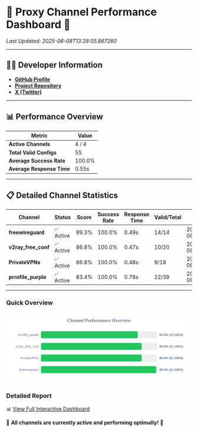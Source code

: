 # 🌟 Proxy Channel Performance Dashboard 🌟

_Last Updated: 2025-06-08T13:28:05.867260_

---

## 👩‍💻 Developer Information

- **[GitHub Profile](https://github.com/4n0nymou3)**  
- **[Project Repository](https://github.com/4n0nymou3/multi-proxy-config-fetcher)**  
- **[X (Twitter)](https://x.com/4n0nymou3)**  

---

## 📊 Performance Overview

| Metric                | Value       |
|-----------------------|-------------|
| **Active Channels**   | 4 / 4       |
| **Total Valid Configs** | 55          |
| **Average Success Rate** | 100.0%      |
| **Average Response Time** | 0.55s       |

---

## 📋 Detailed Channel Statistics

| Channel          | Status     | Score  | Success Rate | Response Time | Valid/Total | Last Success               |
|------------------|------------|--------|--------------|---------------|-------------|----------------------------|
| **freewireguard**  | ✅ Active  | 99.3%  | 100.0% | 0.49s         | 14/14       | 2025-06-08T13:28:05.865500 |
| **v2ray_free_conf**  | ✅ Active  | 86.8%  | 100.0% | 0.47s         | 10/20       | 2025-06-08T13:28:04.840437 |
| **PrivateVPNs**  | ✅ Active  | 86.8%  | 100.0% | 0.48s         | 9/18       | 2025-06-08T13:28:05.354169 |
| **prrofile_purple**  | ✅ Active  | 83.4%  | 100.0% | 0.78s         | 22/39       | 2025-06-08T13:28:04.307989 |

---

### Quick Overview
<div align="center">
  <a href="https://raw.githubusercontent.com/nullluser/NullRepo/refs/heads/main/assets/channel_stats_chart.svg">
    <img src="https://raw.githubusercontent.com/nullluser/NullRepo/refs/heads/main/assets/channel_stats_chart.svg" alt="Source Performance Statistics" width="800">
  </a>
</div>

### Detailed Report
📊 [View Full Interactive Dashboard](https://htmlpreview.github.io/?https://github.com/nullluser/NullRepo/blob/main/assets/performance_report.html)

🎉 **All channels are currently active and performing optimally!** 🎉
